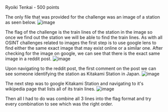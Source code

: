 Ryoiki Tenkai - 500 points 

The only file that was provided for the challenge was an image of a station as seen below.
![image](https://github.com/user-attachments/assets/fa207ea7-48cd-434b-8385-e1b8caaa974e)

The flag of the challenge is the train lines of the station in the image so once we find out the station we will be able to find the train lines. As with all OSINT challenges related to images the first step is to use google lens to find either the same exact image that may exist online or a similar one. After checking for the image on google, we can see that there is the exact same image in a reddit post.
![image](https://github.com/user-attachments/assets/636a9050-dc35-4476-97be-10d720286908)

Upon navigating to the reddit post, the first comment on the post we can see someone identifying the station as Kitakami Station in Japan.
![image](https://github.com/user-attachments/assets/d670c0f0-4213-4e22-a06d-08e02f646f06)

The next step was to google Kitakami Station and navigating to it's wikipedia page that lists all of its train lines.
![image](https://github.com/user-attachments/assets/425fff36-0364-422b-af48-d056a83a28de)

Then all I had to do was combine all 3 lines into the flag format and try every combination to see which was the right order.

